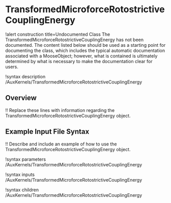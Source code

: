 # TransformedMicroforceRotostrictiveCouplingEnergy

!alert construction title=Undocumented Class
The TransformedMicroforceRotostrictiveCouplingEnergy has not been documented. The content listed below should be used as a starting point for
documenting the class, which includes the typical automatic documentation associated with a
MooseObject; however, what is contained is ultimately determined by what is necessary to make the
documentation clear for users.

!syntax description /AuxKernels/TransformedMicroforceRotostrictiveCouplingEnergy

## Overview

!! Replace these lines with information regarding the TransformedMicroforceRotostrictiveCouplingEnergy object.

## Example Input File Syntax

!! Describe and include an example of how to use the TransformedMicroforceRotostrictiveCouplingEnergy object.

!syntax parameters /AuxKernels/TransformedMicroforceRotostrictiveCouplingEnergy

!syntax inputs /AuxKernels/TransformedMicroforceRotostrictiveCouplingEnergy

!syntax children /AuxKernels/TransformedMicroforceRotostrictiveCouplingEnergy
